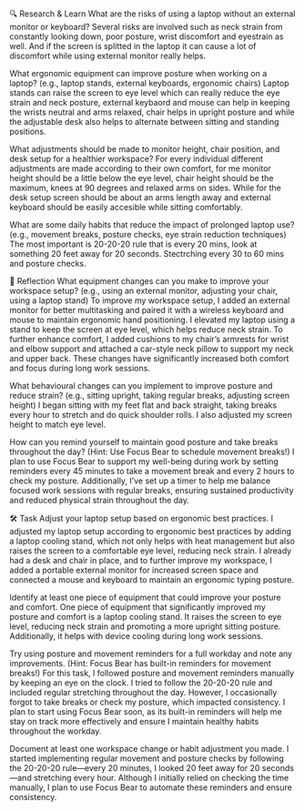 🔍 Research & Learn
What are the risks of using a laptop without an external monitor or keyboard?
Several risks are involved such as neck strain from constantly looking down, poor posture, wrist discomfort and eyestrain as well. And if the screen is splitted in the laptop it can cause a lot of discomfort while using external monitor really helps.

What ergonomic equipment can improve posture when working on a laptop? (e.g., laptop stands, external keyboards, ergonomic chairs)
Laptop stands can raise the screen to eye level which can really reduce the eye strain and neck posture, external keybaord and mouse can help in keeping the wrists neutral and arms relaxed, chair helps in upright posture and while the adjustable desk also helps to alternate between sitting and standing positions.

What adjustments should be made to monitor height, chair position, and desk setup for a healthier workspace?
For every individual different adjustments are made according to their own comfort, for me monitor height should be a little below the eye level, chair height should be the maximum, knees at 90 degrees and relaxed arms on sides. While for the desk setup screen should be about an arms length away and external keyboard should be easily accesible while sitting comfortably.

What are some daily habits that reduce the impact of prolonged laptop use? (e.g., movement breaks, posture checks, eye strain reduction techniques)
The most important is 20-20-20 rule that is every 20 mins, look at something 20 feet away for 20 seconds. Stectrching every 30 to 60 mins and posture checks.

📝 Reflection
What equipment changes can you make to improve your workspace setup? (e.g., using an external monitor, adjusting your chair, using a laptop stand)
To improve my workspace setup, I added an external monitor for better multitasking and paired it with a wireless keyboard and mouse to maintain ergonomic hand positioning. I elevated my laptop using a stand to keep the screen at eye level, which helps reduce neck strain. To further enhance comfort, I added cushions to my chair’s armrests for wrist and elbow support and attached a car-style neck pillow to support my neck and upper back. These changes have significantly increased both comfort and focus during long work sessions.

What behavioural changes can you implement to improve posture and reduce strain? (e.g., sitting upright, taking regular breaks, adjusting screen height)
I began sitting with my feet flat and back straight, taking breaks every hour to stretch and do quick shoulder rolls. I also adjusted my screen height to match eye level.

How can you remind yourself to maintain good posture and take breaks throughout the day? (Hint: Use Focus Bear to schedule movement breaks!)
I plan to use Focus Bear to support my well-being during work by setting reminders every 45 minutes to take a movement break and every 2 hours to check my posture. Additionally, I’ve set up a timer to help me balance focused work sessions with regular breaks, ensuring sustained productivity and reduced physical strain throughout the day.

🛠️ Task
Adjust your laptop setup based on ergonomic best practices.
I adjusted my laptop setup according to ergonomic best practices by adding a laptop cooling stand, which not only helps with heat management but also raises the screen to a comfortable eye level, reducing neck strain. I already had a desk and chair in place, and to further improve my workspace, I added a portable external monitor for increased screen space and connected a mouse and keyboard to maintain an ergonomic typing posture.

Identify at least one piece of equipment that could improve your posture and comfort.
One piece of equipment that significantly improved my posture and comfort is a laptop cooling stand. It raises the screen to eye level, reducing neck strain and promoting a more upright sitting posture. Additionally, it helps with device cooling during long work sessions.

Try using posture and movement reminders for a full workday and note any improvements. (Hint: Focus Bear has built-in reminders for movement breaks!)
For this task, I followed posture and movement reminders manually by keeping an eye on the clock. I tried to follow the 20-20-20 rule and included regular stretching throughout the day. However, I occasionally forgot to take breaks or check my posture, which impacted consistency. I plan to start using Focus Bear soon, as its built-in reminders will help me stay on track more effectively and ensure I maintain healthy habits throughout the workday.

Document at least one workspace change or habit adjustment you made.
I started implementing regular movement and posture checks by following the 20-20-20 rule—every 20 minutes, I looked 20 feet away for 20 seconds—and stretching every hour. Although I initially relied on checking the time manually, I plan to use Focus Bear to automate these reminders and ensure consistency.
